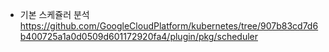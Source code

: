 - 기본 스케쥴러 분석
https://github.com/GoogleCloudPlatform/kubernetes/tree/907b83cd7d6b400725a1a0d0509d601172920fa4/plugin/pkg/scheduler

